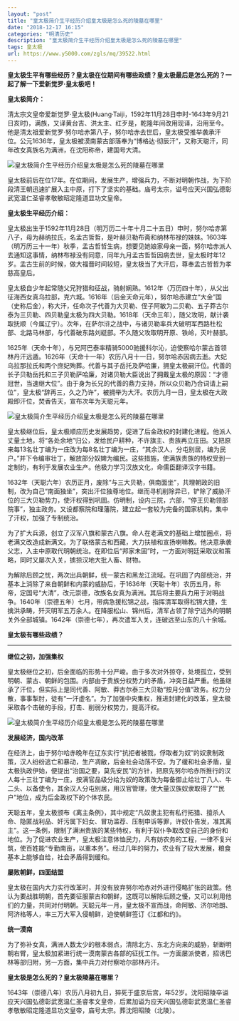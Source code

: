 ```yaml
---
layout: "post"
title: "皇太极简介生平经历介绍皇太极是怎么死的陵墓在哪里"
date: "2018-12-17 16:15"
categories: "明清历史"
description: "皇太极简介生平经历介绍皇太极是怎么死的陵墓在哪里"
tags: 皇太极
url: https://www.y5000.com/zgls/mq/39522.html
---
```






**皇太极生平有哪些经历？皇太极在位期间有哪些政绩？皇太极最后是怎么死的？一起了解一下爱新觉罗·皇太极吧！**

 **皇太极简介：**

清太宗文皇帝爱新觉罗·皇太极(Huang·Taiji，1592年11月28日申时-1643年9月21日亥时)，满族，又译黄台吉、洪太主、红歹是，乾隆年间改用现译，沿用至今。他是清太祖爱新觉罗·努尔哈赤第八子，努尔哈赤去世后，皇太极受推举袭承汗位。公元1636年，皇太极被漠南蒙古部落奉为“博格达·彻辰汗”，又称天聪汗，同年改女真族名为满洲，在沈阳称帝，建国号大清。

![皇太极简介生平经历介绍皇太极是怎么死的陵墓在哪里](https://img.y5000.com/uploads/allimg/190102/be7b1d72967d7aec41927ac31fe61182.jpg)

皇太极前后在位17年。在位期间，发展生产，增强兵力，不断对明朝作战，为下阶段清王朝迅速扩展入主中原，打下了坚实的基础。庙号太宗，谥号应天兴国弘德彰武宽温仁圣睿孝敬敏昭定隆道显功文皇帝。

 **皇太极生平经历介绍：**

皇太极出生于1592年11月28日（明万历二十年十月二十五日）申时，努尔哈赤第八子，母为赫纳拉氏，名孟古哲哲，是叶赫贝勒布斋和纳林布禄的妹妹。1603年（明万历三十一年）秋季，孟古哲哲生病，想要见她娘家母亲一面，努尔哈赤派人去通知这事情，纳林布禄没有同意，同年九月孟古哲哲因病去世，皇太极时年12岁。孟古生前的时候，做大福晋时间较短，皇太极当了大汗后，尊奉孟古哲哲为孝慈高皇后。

皇太极自少年起常随父兄狩猎和征战，骑射娴熟。1612年（万历四十年），从父出征海西女真乌拉部，克六城。1616年（后金天命元年），努尔哈赤建立“大金”国（史称后金），称大汗，任命次子代善为大贝勒、侄子阿敏为二贝勒、五子莽古尔泰为三贝勒、四贝勒皇太极为四大贝勒。1618年（天命三年），随父攻明，献计袭取抚顺（今属辽宁）。次年，在萨尔浒之战中，与诸贝勒率兵大破明军西路杜松部、北路马林部，与代善破东路刘綎部。不久随父攻取明开原、铁岭，灭叶赫部。

1625年（天命十年），与兄阿巴泰率精骑5000驰援科尔沁，迫使察哈尔蒙古首领林丹汗远遁。1626年（天命十一年）农历八月十一日，努尔哈赤因病去逝。大妃乌拉那拉氏和两个庶妃殉葬。代善与其子岳托及萨哈廉，拥皇太极嗣汗位。代善的长子贝勒岳托和三子贝勒萨哈廉，对诸贝勒大臣说出了拥戴皇太极的原因：“才德冠世，当速继大位”。由于身为长兄的代善的鼎力支持，所以众贝勒乃合词请上嗣位”，皇太极“辞再三，久之乃许”，被拥举为大汗。农历九月一日，皇太极在大政殿即汗位，焚香告天，宣布次年为天聪元年。

![皇太极简介生平经历介绍皇太极是怎么死的陵墓在哪里](https://img.y5000.com/uploads/allimg/190102/815f140ccb4d44dbd54fdbc6eeec7348.jpg)

皇太极继位后，皇太极顺应历史发展趋势，促进了后金政权的封建化进程。他派人丈量土地，将“各处余地”归公，发给民户耕种，不许旗主、贵族再立庄田。又把原来每13名壮丁编为一庄改为每8名壮丁编为一庄，“其余汉人，分屯别居，编为民户。”并下令编审壮丁，解放部分奴婢为编民。这些措施，使满族贵族的特权受到一定制约，有利于发展农业生产。他极力学习汉族文化，命儒臣翻译汉字书籍。

1632年（天聪六年）农历正月，废除“与三大贝勒，俱南面坐”，共理朝政的旧制，改为自己“南面独坐”，突出汗位独尊地位。继而寻机削除异已，铲除了威胁汗位的三大贝勒势力，使汗权得到巩固。仿明制，设内三院，六部，“停王贝勒领部院事”，独主政务。又设都察院和理藩院，建立起一套较为完备的国家机构。集中了汗权，加强了专制统治。

为了扩大兵源，创立了汉军八旗和蒙古八旗。命人在老满文的基础上增加圈点，将老满文改造成新满文。为了联络蒙古和西藏，大力扶植和宣扬喇嘛教。他决意承袭父志，入主中原取代明朝统治。在即位后“邦家未固”时，一方面对明廷采取议和策略，同时又屡次入关，掳掠汉地大批人畜、财物。

为解除后顾之忧，两次出兵朝鲜，统一蒙古和黑龙江流域。在巩固了内部统治，并基本上消除了来自朝鲜和内蒙的威胁后，于1636年（天聪十年）农历五月，称帝，定国号“大清”，改元崇德，改族名女真为满洲。其后将主要兵力用于对明战争。1640年（崇德五年）七月，带病急援松锦之战，指挥清军取得松锦大捷，生擒洪承畴，歼灭明军五万余人。在降服松山、锦州后，清军占领了除宁远外的明朝关外全部城镇。1642年（崇德七年），再次遣军入关，连破远至山东的八十余城。

 **皇太极有哪些政绩？**  

 ****

 **继位之初，加强集权**

皇太极继位之初，后金面临的形势十分严峻。由于多次对外掠夺，处境孤立，受到明朝、蒙古、朝鲜的包围。内部由于贵族分权势力的矛盾，冲突日益严重。他虽继承了汗位，但实际上是同代善、阿敏、莽古尔泰三大贝勒“按月分值”政务。权力分散，事事掣肘，徒有“一汗虚名”。为了加强中央集权，推进封建化的改革，皇太极采取各个击破的手段，打击、削弱分权势力，提高汗权。

![皇太极简介生平经历介绍皇太极是怎么死的陵墓在哪里](https://img.y5000.com/uploads/allimg/190102/01fe36a3400c6ac2d35faeec3cf53758.jpg)

 **发展经济，国内改革**

在经济上，由于努尔哈赤晚年在辽东实行“抗拒者被戮，俘取者为奴”的奴隶制政策，汉人纷纷逃亡和暴动，生产凋敝，后金社会动荡不安。为了缓和社会矛盾，皇太极执政伊始，便提出“治国之要，莫先安民”的方针，把原先努尔哈赤所推行的汉人每十三壮丁编为一庄，按满官品级分给为奴的政策改为每备御止给壮丁八人、牛二头、以备使令，其余汉人分屯别居，用汉官管理，使大量汉族奴隶取得了”“民户”地位，成为后金政权下的个体农民。

天聪五年，皇太极颁布《离主条例》，其中规定“凡奴隶主犯有私行拓猎、擅杀人命、隐匿战利品、奸污属下妇女、冒功滥荐、压制申诉等罪，许奴仆告发，准其离主”。这一条例，限制了满洲贵族的某些特权，有利于奴仆争取改变自己的身份和地位。为了促进农业生产，皇太极注意体恤民力，凡有妨农务的工程，一律不复兴筑，使百姓能“专勤南亩，以重本务”。经过几年的努力，农业有了较大发展，粮食基本上能够自给，社会矛盾得到缓和。

 **屡败朝鲜，四面结盟**

皇太极在国内大力实行改革时，并没有放弃努尔哈赤对外进行侵略扩张的政策。他认为要战胜明朝，首先要征服蒙古和朝鲜，这既可以解除后顾之懮，又可以利用他们的力量，共同对付明朝。天聪元年一月，皇太极不宣而战，命阿敏、济尔哈朗、阿济格等人，率三万大军入侵朝鲜，迫使朝鲜签订《江都和约》。

 **统一漠南**

为了弥补女真，满洲人数太少的根本弱点，清除北方、东北方向来的威胁，斩断明朝右臂，皇太极加紧进行统一漠南蒙古各部的征抚工作。一方面屡派使者，招诱巴林等部归附，另一方面，集中兵力对付察哈尔部林丹汗。

 **皇太极是怎么死的？皇太极陵墓在哪里？**

1643年（崇德八年）农历八月初九日，猝死于盛京后宫，年52岁。沈阳昭陵卒谥应天兴国弘德彰武宽温仁圣睿孝文皇帝，后累加谥为应天兴国弘德彰武宽温仁圣睿孝敬敏昭定隆道显功文皇帝，庙号太宗。葬沈阳昭陵（北陵）。
